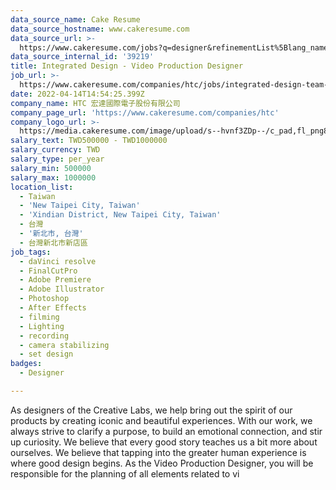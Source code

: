 ```yaml
---
data_source_name: Cake Resume
data_source_hostname: www.cakeresume.com
data_source_url: >-
  https://www.cakeresume.com/jobs?q=designer&refinementList%5Blang_name%5D%5B0%5D=English&refinementList%5Bsalary_type%5D=per_year
data_source_internal_id: '39219'
title: Integrated Design - Video Production Designer
job_url: >-
  https://www.cakeresume.com/companies/htc/jobs/integrated-design-team-video-production-designer
date: 2022-04-14T14:54:25.399Z
company_name: HTC 宏達國際電子股份有限公司
company_page_url: 'https://www.cakeresume.com/companies/htc'
company_logo_url: >-
  https://media.cakeresume.com/image/upload/s--hvnf3ZDp--/c_pad,fl_png8,h_200,w_200/v1569659591/gwf2hetj4bvzypwfrkvj.png
salary_text: TWD500000 - TWD1000000
salary_currency: TWD
salary_type: per_year
salary_min: 500000
salary_max: 1000000
location_list:
  - Taiwan
  - 'New Taipei City, Taiwan'
  - 'Xindian District, New Taipei City, Taiwan'
  - 台灣
  - '新北市, 台灣'
  - 台灣新北市新店區
job_tags:
  - daVinci resolve
  - FinalCutPro
  - Adobe Premiere
  - Adobe Illustrator
  - Photoshop
  - After Effects
  - filming
  - Lighting
  - recording
  - camera stabilizing
  - set design
badges:
  - Designer

---
```


As designers of the Creative Labs, we help bring out the spirit of our products by creating iconic and beautiful experiences. With our work, we always strive to clarify a purpose, to build an emotional connection, and stir up curiosity. We believe that every good story teaches us a bit more about ourselves. We believe that tapping into the greater human experience is where good design begins. As the Video Production Designer, you will be responsible for the planning of all elements related to vi